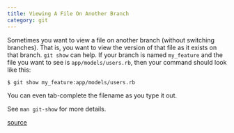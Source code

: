 ```yaml
---
title: Viewing A File On Another Branch
category: git
---
```


Sometimes you want to view a file on another branch (without switching
branches). That is, you want to view the version of that file as it exists
on that branch. `git show` can help. If your branch is named `my_feature` and
the file you want to see is `app/models/users.rb`, then your command should
look like this:

```
$ git show my_feature:app/models/users.rb
```

You can even tab-complete the filename as you type it out.

See `man git-show` for more details.

[source](http://stackoverflow.com/questions/7856416/view-a-file-in-a-different-git-branch-without-changing-branches)
